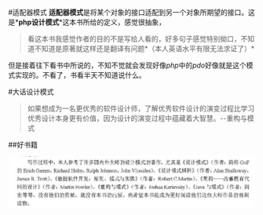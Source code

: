 #适配器模式
**适配器模式**是将某个对象的接口适配到另一个对象所期望的接口。这是*__php设计模式__*这本书所给的定义，感觉很抽象，

>看这本书我感觉作者的目的不是写给人看的，好多句子感觉特别拗口，不知道不知道是原著就这样还是翻译有问题*（本人英语水平有限无法求证了）*

但是接着往下看书中所说的，不知不觉就会发现好像*php*中的*pdo*好像就是这个模式实现的。不看了，书看半天不知道说什么。

#大话设计模式
>如果想成为一名更优秀的软件设计师，了解优秀软件设计的演变过程比学习优秀设计本身更有价值，因为设计的演变过程中蕴藏着大智慧。--重构与模式

##好书籍

![dd](./img/1.jpg)

